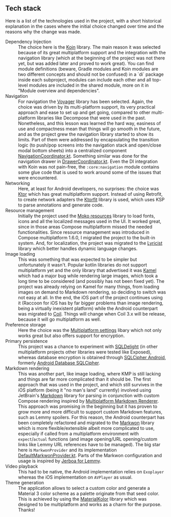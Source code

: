 ## Tech stack

Here is a list of the technologies used in the project, with a short historical explanation in the
cases where the initial choice changed over time and the reasons why the change was made.

<dl>
<dt>Dependency Injection</dt>
<dd>
The choice here is the <a href="https://github.com/InsertKoinIO/koin">Koin</a> library. The main 
reason it was selected because of its great multiplatform support and the integration with the 
navigation library (which at the beginning of the project was not there yet, but was added later and
proved to work great). You can find module definitions (beware, Gradle modules and Koin modules are
two different concepts and should not be confused) in a `di` package inside each subproject, modules
can include each other and all top-level modules are included in the shared module, more on it in
"Module overview and dependencies".
</dd>
<dt>Navigation</dt>
<dd>
For navigation the <a href="https://github.com/adrielcafe/voyager">Voyager</a> library has been
selected. Again, the choice was driven by its multi-platform support, its very practical approach 
and ease to set up and get going, compared to other multi-platform libraries like Decompose that
were used in the past. Nonetheless, and this lesson was learned the hard way, easiness of use and
compactness mean that things will go smooth in the future, and as the project grew the navigation
library started to show its limits. Part of them were addressed by encapsulating the transition 
logic (to push/pop screens into the navigation stack and open/close modal bottom sheets) into a 
centralized component <a href="https://github.com/diegoberaldin/RaccoonForLemmy/blob/master/core/navigation/src/commonMain/kotlin/com/github/diegoberaldin/raccoonforlemmy/core/navigation/NavigationCoordinator.kt">NavigationCoordinator.kt</a>.
Something similar was done for the navigation drawer in <a href="https://github.com/diegoberaldin/RaccoonForLemmy/blob/master/core/navigation/src/commonMain/kotlin/com/github/diegoberaldin/raccoonforlemmy/core/navigation/DrawerCoordinator.kt">DrawerCoordinator.kt</a>.
Even the DI integration with Koin was not pain-free, the <code>:core:navigation</code> module contains
some glue code that is used to work around some of the issues that were encountered.
</dd>
<dt>Networking</dt>
<dd>Here, at least for Android developers, no surprises: the choice was <a href="https://github.com/ktorio/ktor">Ktor</a>
which has great multiplatform support. Instead of using Retrofit, to create network adapters the
<a href="https://github.com/Foso/Ktorfit">Ktorfit</a> library is used, which uses KSP to parse 
annotations and generate code.
</dd>
<dt>Resource management</dt>
<dd>
Initially the project used the <a href="https://github.com/icerockdev/moko-resources">Moko resources</a>
library to load fonts, icons and all the localized messages used in the UI. It worked great, since in those areas
Compose multiplatform missed the needed functionalities. Since resource management was introduced in Compose multiplatform
1.6.0, I migrated the project to the built-in system. And, for localization, the project was migrated to the
<a href="https://github.com/adrielcafe/lyricist">Lyricist</a> library which better handles dynamic language changes.
</dd>
<dt>Image loading</dt>
<dd>
This was something that was expected to be simpler but unfortunately it wasn't. Popular kotlin libraries
do not support multiplatform yet and the only library that advertised it was <a href="https://github.com/Kamel-Media/Kamel">Kamel</a>
which had a major bug while rendering large images, which took a long time to be considered (and possibly
has not been fixed yet). The project was already relying on Kamel for many things, from loading images on demand
to Markdown rendering, so deciding to switch was not easy at all. In the end, the iOS part of the project 
continues using it (Raccoon for iOS has by far bigger problems than image rendering, being a virtually
inexistent platform) while the Android counterpart was migrated to <a href="https://github.com/coil-kt/coil">Coil</a>.
Things will change when Coil 3.x will be release, because it will go multiplatform as well.
</dd>
<dt>Preference storage</dt>
<dd>
Here the choice was the <a href="https://github.com/russhwolf/multiplatform-settings">Multiplatform settings</a>
libary which not only works great but also offers support for encryption.
</dd>
<dt>Primary persistence</dt>
<dd>
This project was a chance to experiment with <a href="https://github.com/cashapp/sqldelight">SQLDelight</a>
(in other multiplatform projects other libraries were tested like Exposed), whereas database encryption
is obtained through <a href="https://www.zetetic.net/sqlcipher/sqlcipher-for-android">SQLCipher Android</a>, 
formerly <a href="https://github.com/sqlcipher/android-database-sqlcipher">Android Database SQLCipher</a>.
</dd>
<dt>Markdown rendering</dt>
<dd>
This was another part, like image loading, where KMP is still lacking and things are far more
complicated than it should be. The first approach that was used in the project, and which still survives
in the iOS platform (being it "no man's land" currently) involved using JetBrain's <a href="https://github.com/JetBrains/markdown">Markdown</a> 
library for parsing in conjunction with custom Compose rendering inspired by 
<a href="https://github.com/mikepenz/multiplatform-markdown-renderer">Multiplatform Markdown Renderer</a>.
This approach was promising in the beginning but it has proven to grow more and more difficult to 
support custom Markdown features, such as Lemmy spoilers. For this reason, the Android counterpart
has been completely refactored and migrated to the <a href="https://github.com/noties/Markwon">Markwon</a>
library which is more flexible/extensible albeit more complicated to use, especially if called from 
a multiplatform environment with <code>expect</code>/<code>actual</code> functions (and image opening/URL opening/custom links
like Lemmy URL references have to be managed). The big star here is <code>MarkwonProvider</code> and its implementation
<a href="https://github.com/diegoberaldin/RaccoonForLemmy/blob/master/core/md/src/androidMain/kotlin/com/github/diegoberaldin/raccoonforlemmy/core/markdown/provider/DefaultMarkwonProvider.kt">DefaultMarkwonProvider.kt</a>.
Parts of the Markwon configuration and usage is inspired by <a href="https://github.com/dessalines/jerboa">Jerboa for Lemmy</a>.
</dd>
<dt>Video playback</dt>
<dd>
This had to be native, the Android implementation relies on <code>Exoplayer</code> whereas the iOS implementation
on <code>AVPlayer</code> as usual.
</dd>
<dt>Theme generation</dt>
<dd>
The application allows to select a custom color and generate a Material 3 color scheme as a
palette originate from that seed color. This is achieved by using the <a href="https://github.com/jordond/MaterialKolor">MaterialKolor</a>
library which was designed to be multiplatform and works as a charm for the purpose. Thanks!
</dd>
</dl>
